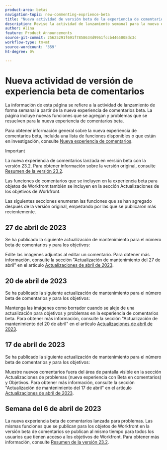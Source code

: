 ```yaml
---
product-area: betas
navigation-topic: new-commenting-exprience-beta
title: "Nueva actividad de versión beta de la experiencia de comentarios"
description: Revise la actividad de lanzamiento semanal para la nueva experiencia Beta de comentarios de Adobe Workfront.
author: Alina
feature: Product Announcements
source-git-commit: 25625291f691f7858634d9961fccb4465008dc3c
workflow-type: tm+mt
source-wordcount: '359'
ht-degree: 0%

---
```



# Nueva actividad de versión de experiencia beta de comentarios

La información de esta página se refiere a la actividad de lanzamiento de forma semanal a partir de la nueva experiencia de comentarios beta. La página incluye nuevas funciones que se agregan y problemas que se resuelven para la nueva experiencia de comentarios beta.

Para obtener información general sobre la nueva experiencia de comentarios beta, incluida una lista de funciones disponibles o que están en investigación, consulte [Nueva experiencia de comentarios](../new-commenting-experience-beta/unified-commenting-experience.md).

<!--the sections below are copied from the former Canvas beta - replace with real new commenting beta experience content when it becomes available; also, add links to pertinent articles when you add the features for each release, and the year for the week; thought: should we separate these by release in additional sections?! first by release and then by week?!-->

>[!IMPORTANT]
>
>La nueva experiencia de comentarios lanzada en versión beta con la versión 23.2. Para obtener información sobre la versión original, consulte [Resumen de la versión 23.2](../../product-releases/23.2-release-activity/23-2-release-overview.md).
>
>Las funciones de comentarios que se incluyen en la experiencia beta para objetos de Workfront también se incluyen en la sección Actualizaciones de los objetivos de Workfront.

Las siguientes secciones enumeran las funciones que se han agregado después de la versión original, empezando por las que se publicaron más recientemente.

<!--

## Week of May 2, 2023

### Images are removed from the Documents area when attachments are removed from comments or when comments containing an attachment are removed

We are changing the way attachments work when removing or editing a comment that contains an attachment. Now, when you edit a comment and remove the attachment, or when you delete a comment that contains an attachment, the attachment is also removed from your Documents area. Prior to this change, in the previous commenting experience, the attachments remained in your Documents area. For information, see [Update work](../../workfront-basics/updating-work-items-and-viewing-updates/update-work.md). 

Available for issue commenting Beta experience and for Workfront Goals on the following dates:

* Preview and Production: May 4, 2023
-->

## 27 de abril de 2023

Se ha publicado la siguiente actualización de mantenimiento para el número beta de comentarios y para los objetivos:

Edite las imágenes adjuntas al editar un comentario. Para obtener más información, consulte la sección &quot;Actualización de mantenimiento del 27 de abril&quot; en el artículo <a href="https://experienceleague.adobe.com/docs/workfront-known-issues/releases/current-updates.html?lang=en#updates-in-april-2023">Actualizaciones de abril de 2023</a>.

## 20 de abril de 2023

Se ha publicado la siguiente actualización de mantenimiento para el número beta de comentarios y para los objetivos:

Mantenga las imágenes como borrador cuando se aleje de una actualización para objetivos y problemas en la experiencia de comentarios beta. Para obtener más información, consulte la sección &quot;Actualización de mantenimiento del 20 de abril&quot; en el artículo <a href="https://experienceleague.adobe.com/docs/workfront-known-issues/releases/current-updates.html?lang=en#updates-in-april-2023">Actualizaciones de abril de 2023</a>.

## 17 de abril de 2023

Se ha publicado la siguiente actualización de mantenimiento para el número beta de comentarios y para los objetivos:

Muestre nuevos comentarios fuera del área de pantalla visible en la sección Actualizaciones de problemas (nueva experiencia con Beta en comentarios) y Objetivos. Para obtener más información, consulte la sección &quot;Actualización de mantenimiento del 17 de abril&quot; en el artículo  <a href="https://experienceleague.adobe.com/docs/workfront-known-issues/releases/current-updates.html?lang=en#updates-in-april-2023">Actualizaciones de abril de 2023</a>.


## Semana del 6 de abril de 2023

La nueva experiencia beta de comentarios lanzada para problemas.
Las mismas funciones que se publican para los objetos de Workfront en la versión beta de comentarios se publican al mismo tiempo para todos los usuarios que tienen acceso a los objetivos de Workfront. Para obtener más información, consulte [Resumen de la versión 23.2](../../product-releases/23.2-release-activity/23-2-release-overview.md).